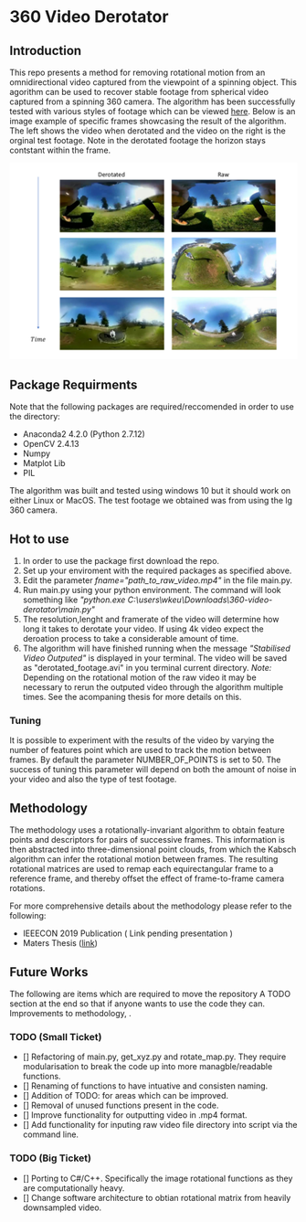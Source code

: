 # 360 Video Derotator

## Introduction 
This repo presents a method for removing rotational motion from an omnidirectional video captured from the viewpoint of a spinning object. This agorithm can be used to recover stable footage from spherical video captured from a spinning 360 camera. 
The algorithm has been successfully tested with various styles of footage which can be viewed [here](https://www.youtube.com/playlist?list=PL9XiBq5tluqSOiY56WZ51r66WDUoJMMfZ). Below is an image example of specific frames showcasing the result of the algorithm. The left shows the video when derotated and the video on the right is the orginal test footage. Note in the derotated footage the horizon stays contstant within the frame. 

![alt text](https://github.com/wkeu/360-video-derotator/blob/master/figures/throw_test.png)

## Package Requirments
Note that the following packages are required/reccomended in order to use the directory:
- Anaconda2 4.2.0 (Python 2.7.12)
- OpenCV 2.4.13
- Numpy 
- Matplot Lib
- PIL 

The algorithm was built and tested using windows 10 but it should work on either Linux or MacOS. The test footage we obtained was from using the lg 360 camera.

## Hot to use
1. In order to use the package first download the repo. 
2. Set up your enviroment with the required packages as specified above. 
3. Edit the parameter *fname="path_to_raw_video.mp4"* in the file main.py.
4. Run main.py using your python environment. The command will look something like *"python.exe C:\users\wkeu\Downloads\360-video-derotator\main.py"*
5. The resolution,lenght and framerate of the video will determine how long it takes to derotate your video. If using 4k video expect the deroation process to take a considerable amount of time.  
6. The algorithm will have finished running when the message *"Stabilised Video Outputed"* is displayed in your terminal. The video will be saved as "derotated_footage.avi" in you terminal current directory. 
*Note:* Depending on the rotational motion of the raw video it may be necessary to rerun the outputed video through the algorithm multiple times. See the acompaning thesis for more details on this.   

### Tuning
It is possible to experiment with the results of the video by varying the number of features point which are used to track the motion between frames. By default the parameter NUMBER_OF_POINTS is set to 50. The success of tuning this parameter will depend on both the amount of noise in your video and also the type of test footage. 

## Methodology
The methodology uses a rotationally-invariant algorithm to obtain feature points and descriptors for pairs of successive frames. This information is then abstracted into three-dimensional point clouds, from which the Kabsch algorithm can infer the rotational motion between frames. The resulting rotational matrices are used to remap each equirectangular frame to a reference frame, and thereby offset the effect of frame-to-frame camera rotations.

For more comprehensive details about the methodology please refer to the following:  
- IEEECON 2019 Publication ( Link pending presentation )
- Maters Thesis ([link](https://drive.google.com/file/d/1C_PAVe0sNiquvzk1Aolnvb1vl0BBU330/view?usp=sharing))

## Future Works
The following are items which are required to move the repository A TODO section at the end so that if anyone wants to use the code they can. Improvements to methodology, .

### TODO (Small Ticket)
- [] Refactoring of main.py, get_xyz.py and rotate_map.py. They require modularisation to break the code up into more managble/readable functions.
- [] Renaming of functions to have intuative and consisten naming.  
- [] Addition of TODO: for areas which can be improved.  
- [] Removal of unused functions present in the code. 
- [] Improve functionality for outputting video in .mp4 format. 
- [] Add functionality for inputing raw video file directory into script via the command line. 

### TODO (Big Ticket)
- [] Porting to C#/C++. Specifically the image rotational functions as they are computationally heavy.
- [] Change software architecture to obtian rotational matrix from heavily downsampled video.
